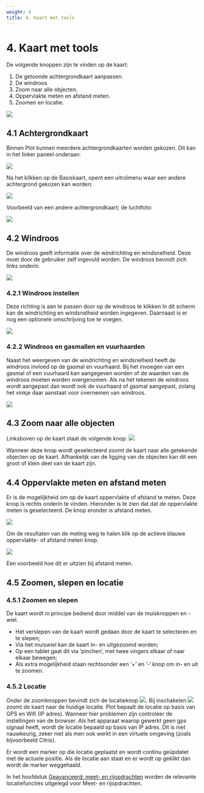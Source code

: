 ```yaml
---
weight: 4
title: 4. Kaart met tools
---
```


# 4. Kaart met tools

De volgende knoppen zijn te vinden op de kaart: 

1. De getoonde achtergrondkaart aanpassen.  
2. De windroos  
3. Zoom naar alle objecten. 
4. Oppervlakte meten en afstand meten. 
5. Zoomen en locatie.

![](images/startbeeld-plot-annotated.png) 

## 4.1 Achtergrondkaart
Binnen Plot kunnen meerdere achtergrondkaarten worden gekozen. Dit kan in het linker paneel onderaan:

![](images/ondergrond-selecteren.png)  

Na het klikken op de Basiskaart, opent een uitrolmenu waar een andere achtergrond 
gekozen kan worden: 

![](images/ondergronden.png) 
 
Voorbeeld van een andere achtergrondkaart; de luchtfoto: 

![](images/startbeeld-luchtfoto.png) 

## 4.2  Windroos

De windroos geeft informatie over de windrichting en windsnelheid. Deze moet door de gebruiker zelf ingevuld worden. De windroos bevindt zich links onderin.

![](images/windroos.png)

### 4.2.1 Windroos instellen

Deze richting is aan te passen door op de windroos te klikken In dit scherm kan de windrichting en windsnelheid worden ingegeven. Daarnaast is er nog een optionele omschrijving toe te voegen.

![](images/windroos-instellen.png) 
 
### 4.2.2 Windroos en gasmallen en vuurhaarden

Naast het weergeven van de windrichting en windsnelheid heeft de windroos invloed op de gasmal en vuurhaard. Bij het invoegen van een gasmal of een vuurhaard kan aangegeven worden of de waarden van de windroos moeten worden overgenomen. Als na het tekenen de windroos wordt aangepast dan wordt ook de vuurhaard of gasmal aangepast, zolang het vinkje daar aanstaat voor overnemen van windroos. 

![](images/lcms-plot-handleiding-30_4.jpg) 

 
## 4.3  Zoom naar alle objecten

Linksboven op de kaart staat de volgende knop: ![](images/zoom-alles-knop.png)  

Wanneer deze knop wordt geselecteerd zoomt de kaart naar alle getekende objecten op de 
kaart. Afhankelijk van de ligging van de objecten kan dit een groot of klein deel van de kaart 
zijn. 
 
## 4.4  Oppervlakte meten en afstand meten

Er is de mogelijkheid om op de kaart oppervlakte of afstand te meten. Deze knop 
is rechts onderin te vinden. Hieronder is te zien dat dat de oppervlakte meten is 
geselecteerd. De knop eronder is afstand meten. 

![](images/meten-knoppen.png)  

 
Om de resultaten van de meting weg te halen klik op de actieve blauwe oppervlakte- of 
afstand meten knop. 
 
![](images/meten-knoppen_lineaal-actief.png)
 
Een voorbeeld hoe dit er uitzien bij afstand meten. 
 
## 4.5  Zoomen, slepen en locatie 

### 4.5.1 Zoomen en slepen

De kaart wordt in principe bediend door middel van de muisknoppen en -wiel.  

- Het verslepen van de kaart wordt gedaan door de kaart te selecteren en te slepen; 
- Via het muiswiel kan de kaart in- en uitgezoomd worden; 
- Op een tablet gaat dit via ‘pinchen’, met twee vingers elkaar of naar elkaar bewegen;  
- Als extra mogelijkheid staan rechtsonder een ‘+’ en ‘-‘ knop om in- en uit te zoomen. 
 
### 4.5.2 Locatie

Onder de zoomknoppen bevindt zich de locatieknop ![](images/locatie-uit.png). Bij inschakelen ![](images/locatie-aan.png)zoomt de kaart naar de huidige locatie. Plot bepaalt de locatie op basis van GPS en Wiﬁ (IP adres). Wanneer hier problemen zijn controleer de instellingen van de browser. Als het apparaat waarop gewerkt geen gps signaal heeft, wordt de locatie bepaald op basis van IP adres. Dit is niet nauwkeurig, zeker niet als men ook werkt in een virtuele omgeving (zoals bijvoorbeeld Citrix). 

Er wordt een marker op die locatie geplaatst en wordt continu geüpdatet met de actuele positie. Als de locatie aan staat en er wordt op geklikt dan wordt de marker weggehaald. 
 
In het hoofdstuk [Geavanceerd: meet- en rijopdrachten](geavanceerd_rijopdrachten.md) worden de relevante locatiefuncties uitgelegd voor Meet- en rijopdrachten. 
